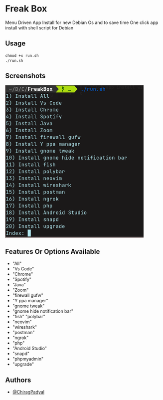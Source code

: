 
# Freak Box
Menu Driven App Install for new Debian Os and to save time
One click app install with shell script for Debian


## Usage

```shell
chmod +x run.sh
./run.sh
```


## Screenshots

![App Screenshot](./screenshot.png)



## Features Or Options Available

- "All"
- "Vs Code"
- "Chrome"
- "Spotify"
- "Java"
- "Zoom" 
- "firewall gufw"
- "Y ppa manager"
- "gnome tweak"
- "gnome hide notification bar" 
- "fish" "polybar" 
- "neovim"
- "wireshark" 
- "postman" 
- "ngrok" 
- "php" 
- "Android Studio" 
- "snapd" 
- "phpmyadmin" 
- "upgrade"



## Authors

- [@ChiragPadyal](https://github.com/FreakStar03)

